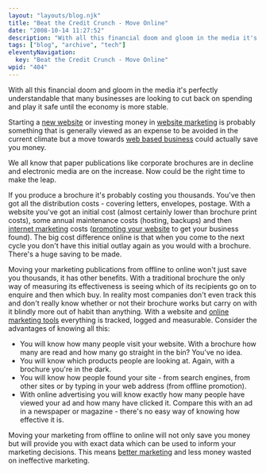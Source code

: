 ```yaml
---
layout: "layouts/blog.njk"
title: "Beat the Credit Crunch - Move Online"
date: "2008-10-14 11:27:52"
description: "With all this financial doom and gloom in the media it's perfectly understandable that many businesses are looking to cut back on spending and play it safe until the economy is more stable"
tags: ["blog", "archive", "tech"]
eleventyNavigation:
  key: "Beat the Credit Crunch - Move Online"
wpid: "404"
---
```


With all this financial doom and gloom in the media it's perfectly understandable that many businesses are looking to cut back on spending and play it safe until the economy is more stable.

Starting a <a href="http://www.chris-smith-web.com/wp" target="_self">new website</a> or investing money in <a href="http://www.chris-smith-web.com/wp/?page_id=11" target="_self">website marketing</a> is probably something that is generally viewed as an expense to be avoided in the current climate but a move towards <a href="http://www.chris-smith-web.com/wp/?cat=47" target="_self">web based business</a> could actually save you money.

We all know that paper publications like corporate brochures are in decline and electronic media are on the increase. Now could be the right time to make the leap.

If you produce a brochure it's probably costing you thousands. You've then got all the distribution costs - covering letters, envelopes, postage. With a website you've got an initial cost (almost certainly lower than brochure print costs), some annual maintenance costs (hosting, backups) and then <a href="http://www.chris-smith-web.com/wp/?page_id=11" target="_self">internet marketing</a> costs (<a href="http://www.chris-smith-web.com/wp/?page_id=11" target="_self">promoting your website</a> to get your business found). The big cost difference online is that when you come to the next cycle you don't have this initial outlay again as you would with a brochure. There's a huge saving to be made.

Moving your marketing publications from offline to online won't just save you thousands, it has other benefits. With a traditional brochure the only way of measuring its effectiveness is seeing which of its recipients go on to enquire and then which buy. In reality most companies don't even track this and don't really know whether or not their brochure works but carry on with it blindly more out of habit than anything. With a website and <a href="http://www.chris-smith-web.com/wp/?page_id=11" target="_self">online marketing tools</a> everything is tracked, logged and measurable. Consider the advantages of knowing all this:

<ul>
	<li>You will know how many people visit your website. With a brochure how many are read and how many go straight in the bin? You've no idea.</li>
	<li>You will know which products people are looking at. Again, with a brochure you're in the dark.</li>
	<li>You will know how people found your site - from search engines, from other sites or by typing in your web address (from offline promotion).</li>
	<li>With online advertising you will know exactly how many people have viewed your ad and how many have clicked it. Compare this with an ad in a newspaper or magazine - there's no easy way of knowing how effective it is.</li>
</ul>
Moving your marketing from offline to online will not only save you money but will provide you with exact data which can be used to inform your marketing decisions. This means <a href="http://www.chris-smith-web.com/wp/?page_id=11" target="_self">better marketing</a> and less money wasted on ineffective marketing.
